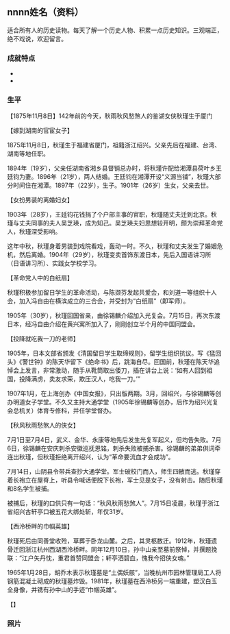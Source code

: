 ## nnnn姓名（资料）

适合所有人的历史读物。每天了解一个历史人物、积累一点历史知识。三观端正，绝不戏说，欢迎留言。  

### 成就特点

- ​
- ​


### 生平

【1875年11月8日】142年前的今天，秋雨秋风愁煞人的鉴湖女侠秋瑾生于厦门



【嫁到湖南的官宦女子】

1875年11月8日，秋瑾生于福建省厦门，祖籍浙江绍兴。父亲先后在福建、台湾、湖南等地任职。

1894年（19岁），父亲任湖南省湘乡县督销总办时，将秋瑾许配给湘潭县荷叶乡王廷钧为妻。1896年（21岁），两人结婚。王廷钧在湘潭开设“义源当铺”，秋瑾大部分时间住在湘潭。1897年（22岁），生子。1901年（26岁）生女，父亲去世。



【女扮男装的离婚妇女】

1903年（28岁），王廷钧花钱捐了个户部主事的官职，秋瑾随丈夫迁到北京。秋瑾与丈夫同事的夫人吴芝瑛，成为知己。吴芝瑛夫妇思想较开明，颇为崇拜革命党人，秋瑾深受影响。

这年中秋，秋瑾身着男装到戏院看戏，轰动一时。不久，秋瑾和丈夫发生了婚姻危机，然后离婚。1904年（29岁），秋瑾变卖首饰东渡日本，先后入国语讲习所（日语讲习所）、实践女学校学习。



【革命党人中的白纸扇】

秋瑾积极参加留日学生的革命活动，与陈撷芬发起共爱会，和刘道一等组织十人会，加入冯自由在横滨成立的三合会，并受封为“白纸扇”（即军师）。

1905年（30岁），秋瑾回国省亲，由徐锡麟介绍加入光复会。7月15日，再次东渡日本，经冯自由介绍在黄兴寓所加入了，刚刚创立半个月的中国同盟会。



【投降就吃我一刀的老师】

1905年，日本文部省颁发《清国留日学生取缔规则》，留学生组织抗议。写《猛回头》《警世钟》的陈天华留下《绝命书》后，跳海自尽。回国前，秋瑾在陈天华追悼会上发言，非常激动，随手从靴筒取出倭刀，插在讲台上说：‘如有人回到祖国，投降满虏，卖友求荣，欺压汉人，吃我一刀。’”

1907年1月，在上海创办《中国女报》，只出版两期。3月，回绍兴，与徐锡麟等创办明道女子学堂。不久又主持大通学堂（1905年徐锡麟等创办，后作为绍兴光复会总机关）体育专修科，并任学堂督办。



【秋风秋雨愁煞人的侠女】

7月1日至7月4日，武义、金华、永康等地先后发生光复军起义，但均告失败。7月6日，徐锡麟在安庆刺杀安徽巡抚恩铭，刺杀失败被捕杀害。徐锡麟的弟弟供词牵连出秋瑾，但秋瑾拒绝离开绍兴，认为“革命要流血才会成功”。

7月14日，山阴县令带兵查抄大通学堂。军士破校门而入，师生四散而逃。秋瑾穿着长袍立在屋脊上，听县令喊话便脱下长袍，军士见是女子，没有射击。随后秋瑾和8名学生被捕。

被捕后，秋瑾的口供只有一句话：“秋风秋雨愁煞人”。7月15日凌晨，秋瑾于浙江省绍兴古轩亭口被五花大绑处斩，年仅31岁。



【西泠桥畔的巾帼英雄】

秋瑾死后由同善堂收殓，草葬于卧龙山麓。之后，其灵柩数迁。1912年，秋瑾遗骨迁回浙江杭州西湖西泠桥畔。同年12月10日，孙中山亲至墓前祭悼，并撰题挽联：“江户矢丹忱，重君首赞同盟会；轩亭洒碧血，愧我今招侠女魂。”

1965年1月28日，胡乔木表示秋瑾墓是“土偶妖骸”，当晚杭州市园林管理局工人将钢筋混凝土砌成的秋瑾墓炸毁。1981年，秋瑾墓在西泠桥另一端重建，塑汉白玉全身像，并镌有孙中山的手迹“巾帼英雄”。





【】

### 照片

